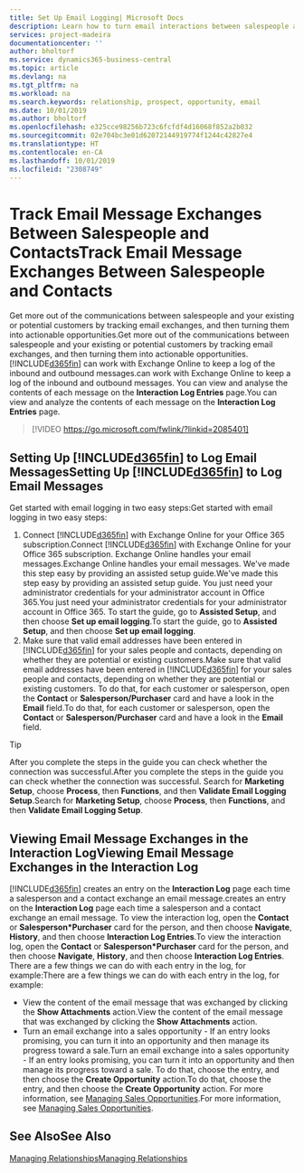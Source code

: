 ```yaml
---
title: Set Up Email Logging| Microsoft Docs
description: Learn how to turn email interactions between salespeople and customers into real sales opportunities.
services: project-madeira
documentationcenter: ''
author: bholtorf
ms.service: dynamics365-business-central
ms.topic: article
ms.devlang: na
ms.tgt_pltfrm: na
ms.workload: na
ms.search.keywords: relationship, prospect, opportunity, email
ms.date: 10/01/2019
ms.author: bholtorf
ms.openlocfilehash: e325cce98256b723c6fcfdf4d16068f852a2b032
ms.sourcegitcommit: 02e704bc3e01d62072144919774f1244c42827e4
ms.translationtype: HT
ms.contentlocale: en-CA
ms.lasthandoff: 10/01/2019
ms.locfileid: "2308749"
---
```

# <a name="track-email-message-exchanges-between-salespeople-and-contacts"></a><span data-ttu-id="edbad-103">Track Email Message Exchanges Between Salespeople and Contacts</span><span class="sxs-lookup"><span data-stu-id="edbad-103">Track Email Message Exchanges Between Salespeople and Contacts</span></span>
<span data-ttu-id="edbad-104">Get more out of the communications between salespeople and your existing or potential customers by tracking email exchanges, and then turning them into actionable opportunities.</span><span class="sxs-lookup"><span data-stu-id="edbad-104">Get more out of the communications between salespeople and your existing or potential customers by tracking email exchanges, and then turning them into actionable opportunities.</span></span> [!INCLUDE[d365fin](includes/d365fin_md.md)] <span data-ttu-id="edbad-105">can work with Exchange Online to keep a log of the inbound and outbound messages.</span><span class="sxs-lookup"><span data-stu-id="edbad-105">can work with Exchange Online to keep a log of the inbound and outbound messages.</span></span> <span data-ttu-id="edbad-106">You can view and analyse the contents of each message on the **Interaction Log Entries** page.</span><span class="sxs-lookup"><span data-stu-id="edbad-106">You can view and analyze the contents of each message on the **Interaction Log Entries** page.</span></span>

> [!VIDEO https://go.microsoft.com/fwlink/?linkid=2085401]

## <a name="setting-up-included365finincludesd365fin_mdmd-to-log-email-messages"></a><span data-ttu-id="edbad-107">Setting Up [!INCLUDE[d365fin](includes/d365fin_md.md)] to Log Email Messages</span><span class="sxs-lookup"><span data-stu-id="edbad-107">Setting Up [!INCLUDE[d365fin](includes/d365fin_md.md)] to Log Email Messages</span></span>
<span data-ttu-id="edbad-108">Get started with email logging in two easy steps:</span><span class="sxs-lookup"><span data-stu-id="edbad-108">Get started with email logging in two easy steps:</span></span>

1. <span data-ttu-id="edbad-109">Connect [!INCLUDE[d365fin](includes/d365fin_md.md)] with Exchange Online for your Office 365 subscription.</span><span class="sxs-lookup"><span data-stu-id="edbad-109">Connect [!INCLUDE[d365fin](includes/d365fin_md.md)] with Exchange Online for your Office 365 subscription.</span></span> <span data-ttu-id="edbad-110">Exchange Online handles your email messages.</span><span class="sxs-lookup"><span data-stu-id="edbad-110">Exchange Online handles your email messages.</span></span> <span data-ttu-id="edbad-111">We've made this step easy by providing an assisted setup guide.</span><span class="sxs-lookup"><span data-stu-id="edbad-111">We've made this step easy by providing an assisted setup guide.</span></span> <span data-ttu-id="edbad-112">You just need your administrator credentials for your administrator account in Office 365.</span><span class="sxs-lookup"><span data-stu-id="edbad-112">You just need your administrator credentials for your administrator account in Office 365.</span></span> <span data-ttu-id="edbad-113">To start the guide, go to **Assisted Setup**, and then choose **Set up email logging**.</span><span class="sxs-lookup"><span data-stu-id="edbad-113">To start the guide, go to **Assisted Setup**, and then choose **Set up email logging**.</span></span> 
2. <span data-ttu-id="edbad-114">Make sure that valid email addresses have been entered in [!INCLUDE[d365fin](includes/d365fin_md.md)] for your sales people and contacts, depending on whether they are potential or existing customers.</span><span class="sxs-lookup"><span data-stu-id="edbad-114">Make sure that valid email addresses have been entered in [!INCLUDE[d365fin](includes/d365fin_md.md)] for your sales people and contacts, depending on whether they are potential or existing customers.</span></span> <span data-ttu-id="edbad-115">To do that, for each customer or salesperson, open the **Contact** or **Salesperson/Purchaser** card and have a look in the **Email** field.</span><span class="sxs-lookup"><span data-stu-id="edbad-115">To do that, for each customer or salesperson, open the **Contact** or **Salesperson/Purchaser** card and have a look in the **Email** field.</span></span>

> [!Tip]
> <span data-ttu-id="edbad-116">After you complete the steps in the guide you can check whether the connection was successful.</span><span class="sxs-lookup"><span data-stu-id="edbad-116">After you complete the steps in the guide you can check whether the connection was successful.</span></span> <span data-ttu-id="edbad-117">Search for **Marketing Setup**, choose **Process**, then **Functions**, and then **Validate Email Logging Setup**.</span><span class="sxs-lookup"><span data-stu-id="edbad-117">Search for **Marketing Setup**, choose **Process**, then **Functions**, and then **Validate Email Logging Setup**.</span></span>

## <a name="viewing-email-message-exchanges-in-the-interaction-log"></a><span data-ttu-id="edbad-118">Viewing Email Message Exchanges in the Interaction Log</span><span class="sxs-lookup"><span data-stu-id="edbad-118">Viewing Email Message Exchanges in the Interaction Log</span></span>
[!INCLUDE[d365fin](includes/d365fin_md.md)] <span data-ttu-id="edbad-119">creates an entry on the **Interaction Log** page each time a salesperson and a contact exchange an email message.</span><span class="sxs-lookup"><span data-stu-id="edbad-119">creates an entry on the **Interaction Log** page each time a salesperson and a contact exchange an email message.</span></span> <span data-ttu-id="edbad-120">To view the interaction log, open the **Contact** or **Salesperson\*Purchaser** card for the person, and then choose **Navigate**, **History**, and then choose **Interaction Log Entries**.</span><span class="sxs-lookup"><span data-stu-id="edbad-120">To view the interaction log, open the **Contact** or **Salesperson\*Purchaser** card for the person, and then choose **Navigate**, **History**, and then choose **Interaction Log Entries**.</span></span> <span data-ttu-id="edbad-121">There are a few things we can do with each entry in the log, for example:</span><span class="sxs-lookup"><span data-stu-id="edbad-121">There are a few things we can do with each entry in the log, for example:</span></span>

* <span data-ttu-id="edbad-122">View the content of the email message that was exchanged by clicking the **Show Attachments** action.</span><span class="sxs-lookup"><span data-stu-id="edbad-122">View the content of the email message that was exchanged by clicking the **Show Attachments** action.</span></span>
* <span data-ttu-id="edbad-123">Turn an email exchange into a sales opportunity - If an entry looks promising, you can turn it into an opportunity and then manage its progress toward a sale.</span><span class="sxs-lookup"><span data-stu-id="edbad-123">Turn an email exchange into a sales opportunity - If an entry looks promising, you can turn it into an opportunity and then manage its progress toward a sale.</span></span> <span data-ttu-id="edbad-124">To do that, choose the entry, and then choose the **Create Opportunity** action.</span><span class="sxs-lookup"><span data-stu-id="edbad-124">To do that, choose the entry, and then choose the **Create Opportunity** action.</span></span> <span data-ttu-id="edbad-125">For more information, see [Managing Sales Opportunities](marketing-manage-sales-opportunities.md).</span><span class="sxs-lookup"><span data-stu-id="edbad-125">For more information, see [Managing Sales Opportunities](marketing-manage-sales-opportunities.md).</span></span>

## <a name="see-also"></a><span data-ttu-id="edbad-126">See Also</span><span class="sxs-lookup"><span data-stu-id="edbad-126">See Also</span></span>
[<span data-ttu-id="edbad-127">Managing Relationships</span><span class="sxs-lookup"><span data-stu-id="edbad-127">Managing Relationships</span></span>](marketing-relationship-management.md)

